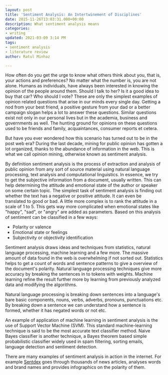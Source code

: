```yaml
---
layout: post
title: 'Sentiment Analysis: An Intertwinement of Disciplines'
date: 2015-11-26T13:03:31.000+00:00
description: What sentiment analysis means
categories:
- writing
updated: 2021-03-09 3:14 PM
tags:
- sentiment analysis
- literature review
author: Ratul Minhaz

---
```

How often do you get the urge to know what others think about you, that is, your actions and preferences? No matter what the number is, you are not alone. Humans as individuals, have always been interested in knowing the opinion of the people around them. Should I talk to her? Is it a good idea to buy that car? Who should I vote? These are only the simplest examples of opinion related questions that arise in our minds every single day. Getting a nod from your best friend, a positive gesture from your dad or a better campaign slogan helps a lot to answer these questions. Similar questions exist not only in our personal lives but in the academia, business and governments as well. The hunting ground for opinions on these questions used to be friends and family, acquaintances, consumer reports et cetera.

But have you ever wondered how this scenario has turned out to be in the post web era? During the last decade, mining for public opinion has gotten a lot organized, thanks to the abundance of information in the web. This is what we call opinion mining, otherwise known as sentiment analysis.

By definition sentiment analysis is the process of extraction and analysis of public opinion from any sort of source material using natural language processing, text analysis and computational linguistics. In essence, we try to get the subjective information from a document, usually written. This can help determining the attitude and emotional state of the author or speaker on some certain topic. The simplest task of sentiment analysis is finding out whether the text has a negative or positive attitude. It can even be translated to good or bad. A little more complex is to rank the attitude in a scale of 1 to 5. This gets way more complicated when emotional states like "happy", "sad", or "angry" are added as parameters. Based on this analysis of sentiment can be classified in a few ways:
*   Polarity or valence
*   Emotional state or feelings
*   Subjectivity or objectivity identification

Sentiment analysis draws ideas and techniques from statistics, natural language processing, machine learning and a few more. The massive amount of data found in the web is overwhelming if not sorted out. Statistics helps to get a count of words and sentence patterns to give a overview of the document's polarity. Natural language processing techniques give more accuracy by breaking the sentences in to tokens with weights. Machine learning refine the result further more by learning from previously analyzed data and modifying the algorithms.

Natural language processing is breaking down sentences into a language's bare basic components, nouns, verbs, adverbs, pronouns, punctuations etc. By breaking down a sentence we can understand how a sentence is formed, whether it has negated words or not etc.

An example of application of machine learning in sentiment analysis is the use of Support Vector Machine (SVM). This standard machine-learning technique is said to be the most accurate text classifier method. Naive Bayes classifier is another technique, a Bayes theorem based simple probabilistic classifier widely used in spam filtering, sorting emails, language detection and sentiment detection.

There are many examples of sentiment analysis in action in the internet. For example [Sentdex](http://sentdex.com/) goes through thousands of news articles, analyses words and brand names and provides infographics on the polarity of them.